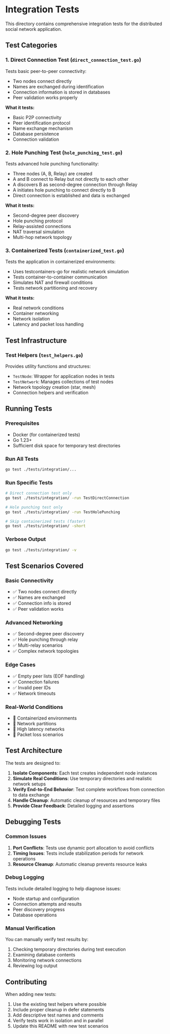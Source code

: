 # Integration Tests

This directory contains comprehensive integration tests for the distributed social network application.

## Test Categories

### 1. Direct Connection Test (`direct_connection_test.go`)
Tests basic peer-to-peer connectivity:
- Two nodes connect directly
- Names are exchanged during identification
- Connection information is stored in databases
- Peer validation works properly

**What it tests:**
- Basic P2P connectivity
- Peer identification protocol
- Name exchange mechanism
- Database persistence
- Connection validation

### 2. Hole Punching Test (`hole_punching_test.go`)
Tests advanced hole punching functionality:
- Three nodes (A, B, Relay) are created
- A and B connect to Relay but not directly to each other
- A discovers B as second-degree connection through Relay
- A initiates hole punching to connect directly to B
- Direct connection is established and data is exchanged

**What it tests:**
- Second-degree peer discovery
- Hole punching protocol
- Relay-assisted connections
- NAT traversal simulation
- Multi-hop network topology

### 3. Containerized Tests (`containerized_test.go`)
Tests the application in containerized environments:
- Uses testcontainers-go for realistic network simulation
- Tests container-to-container communication
- Simulates NAT and firewall conditions
- Tests network partitioning and recovery

**What it tests:**
- Real network conditions
- Container networking
- Network isolation
- Latency and packet loss handling

## Test Infrastructure

### Test Helpers (`test_helpers.go`)
Provides utility functions and structures:
- `TestNode`: Wrapper for application nodes in tests
- `TestNetwork`: Manages collections of test nodes
- Network topology creation (star, mesh)
- Connection helpers and verification

## Running Tests

### Prerequisites
- Docker (for containerized tests)
- Go 1.23+
- Sufficient disk space for temporary test directories

### Run All Tests
```bash
go test ./tests/integration/...
```

### Run Specific Tests
```bash
# Direct connection test only
go test ./tests/integration/ -run TestDirectConnection

# Hole punching test only  
go test ./tests/integration/ -run TestHolePunching

# Skip containerized tests (faster)
go test ./tests/integration/ -short
```

### Verbose Output
```bash
go test ./tests/integration/ -v
```

## Test Scenarios Covered

### Basic Connectivity
- ✅ Two nodes connect directly
- ✅ Names are exchanged
- ✅ Connection info is stored
- ✅ Peer validation works

### Advanced Networking
- ✅ Second-degree peer discovery
- ✅ Hole punching through relay
- ✅ Multi-relay scenarios
- ✅ Complex network topologies

### Edge Cases
- ✅ Empty peer lists (EOF handling)
- ✅ Connection failures
- ✅ Invalid peer IDs
- ✅ Network timeouts

### Real-World Conditions
- 🔄 Containerized environments
- 🔄 Network partitions
- 🔄 High latency networks
- 🔄 Packet loss scenarios

## Test Architecture

The tests are designed to:

1. **Isolate Components**: Each test creates independent node instances
2. **Simulate Real Conditions**: Use temporary directories and realistic network setups
3. **Verify End-to-End Behavior**: Test complete workflows from connection to data exchange
4. **Handle Cleanup**: Automatic cleanup of resources and temporary files
5. **Provide Clear Feedback**: Detailed logging and assertions

## Debugging Tests

### Common Issues
1. **Port Conflicts**: Tests use dynamic port allocation to avoid conflicts
2. **Timing Issues**: Tests include stabilization periods for network operations
3. **Resource Cleanup**: Automatic cleanup prevents resource leaks

### Debug Logging
Tests include detailed logging to help diagnose issues:
- Node startup and configuration
- Connection attempts and results
- Peer discovery progress
- Database operations

### Manual Verification
You can manually verify test results by:
1. Checking temporary directories during test execution
2. Examining database contents
3. Monitoring network connections
4. Reviewing log output

## Contributing

When adding new tests:
1. Use the existing test helpers where possible
2. Include proper cleanup in defer statements
3. Add descriptive test names and comments
4. Verify tests work in isolation and in parallel
5. Update this README with new test scenarios